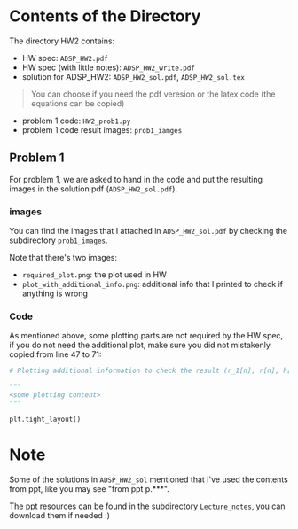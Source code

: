 # Contents of the Directory 

The directory HW2 contains:
- HW spec: `ADSP_HW2.pdf`
- HW spec (with little notes): `ADSP_HW2_write.pdf`
- solution for ADSP_HW2: `ADSP_HW2_sol.pdf`, `ADSP_HW2_sol.tex`
> You can choose if you need the pdf veresion or the latex code (the equations can be copied)
- problem 1 code: `HW2_prob1.py`
- problem 1 code result images: `prob1_iamges`

## Problem 1

For problem 1, we are asked to hand in the code and put the resulting images in the solution pdf (`ADSP_HW2_sol.pdf`). 

### images 

You can find the images that I attached in `ADSP_HW2_sol.pdf` by checking the subdirectory `prob1_images`.  

Note that there's two images:
- `required_plot.png`: the plot used in HW
- `plot_with_additional_info.png`: additional info that I printed to check if anything is wrong 

### Code

As mentioned above, some plotting parts are not required by the HW spec, if you do not need the additional plot, make sure you did not mistakenly copied from line 47 to 71:

```python
# Plotting additional information to check the result (r_1[n], r[n], h[n])

"""
<some plotting content>
"""

plt.tight_layout()
```

# Note

Some of the solutions in `ADSP_HW2_sol` mentioned that I've used the contents from ppt, like you may see "from ppt p.***".

The ppt resources can be found in the subdirectory `Lecture_notes`, you can download them if needed :)